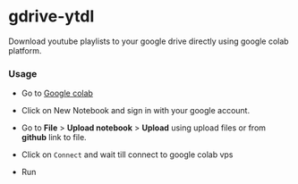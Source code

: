 # gdrive-ytdl
Download youtube playlists to your google drive directly using google colab platform.

### Usage
- Go to [Google colab](https://colab.google/)

- Click on New Notebook and sign in with your google account.

- Go to **File** > **Upload notebook** > **Upload** using upload files or from **github** link to file.

- Click on `Connect` and wait till connect to google colab vps

- Run